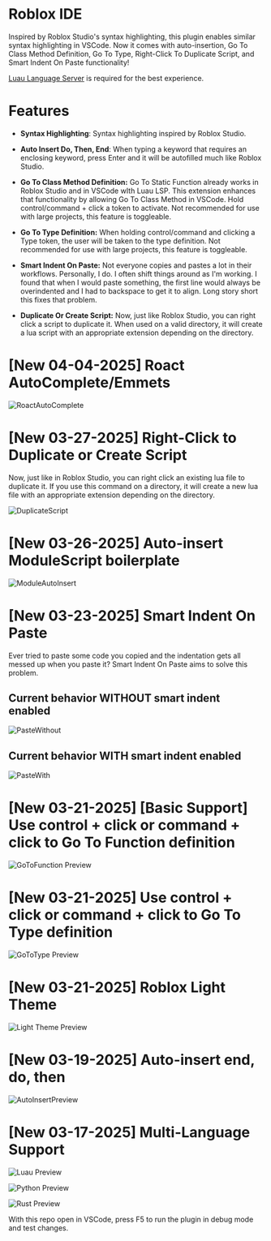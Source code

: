 # Roblox IDE

Inspired by Roblox Studio's syntax highlighting, this plugin enables similar syntax highlighting in VSCode. Now it comes with auto-insertion, Go To Class Method Definition, Go To Type, Right-Click To Duplicate Script, and Smart Indent On Paste functionality!

[Luau Language Server](https://marketplace.visualstudio.com/items?itemName=JohnnyMorganz.luau-lsp) is required for the best experience.

# Features
- **Syntax Highlighting**: Syntax highlighting inspired by Roblox Studio.

- **Auto Insert Do, Then, End**: When typing a keyword that requires an enclosing keyword, press Enter and it will be autofilled much like Roblox Studio.

- **Go To Class Method Definition:** Go To Static Function already works in Roblox Studio and in VSCode wIth Luau LSP. This extension enhances that functionality by allowing Go To Class Method in VSCode. Hold control/command + click a token to activate. Not recommended for use with large projects, this feature is toggleable.

- **Go To Type Definition:** When holding control/command and clicking a Type token, the user will be taken to the type definition. Not recommended for use with large projects, this feature is toggleable. 

- **Smart Indent On Paste:** Not everyone copies and pastes a lot in their workflows. Personally, I do. I often shift things around as I'm working. I found that when I would paste something, the first line would always be overindented and I had to backspace to get it to align. Long story short this fixes that problem.

- **Duplicate Or Create Script:** Now, just like Roblox Studio, you can right click a script to duplicate it. When used on a valid directory, it will create a lua script with an appropriate extension depending on the directory.

# [New 04-04-2025] Roact AutoComplete/Emmets 
![RoactAutoComplete](images/roactautocompleteemmet.gif)

# [New 03-27-2025] Right-Click to Duplicate or Create Script

Now, just like in Roblox Studio, you can right click an existing lua file to duplicate it. If you use this command on a directory,
it will create a new lua file with an appropriate extension depending on the directory.

![DuplicateScript](images/duplicatescript.gif)

# [New 03-26-2025] Auto-insert ModuleScript boilerplate
![ModuleAutoInsert](images/moduleautocomplete.gif)

# [New 03-23-2025] Smart Indent On Paste

Ever tried to paste some code you copied and the indentation gets all messed up when you paste it? Smart Indent On Paste aims to solve this problem. 

## Current behavior WITHOUT smart indent enabled
![PasteWithout](images/pastewithout.gif)

## Current behavior WITH smart indent enabled
![PasteWith](images/pastewith.gif)

# [New 03-21-2025] [Basic Support] Use control + click or command + click to Go To Function definition
![GoToFunction Preview](images/gotofunctiondefinition.gif)

# [New 03-21-2025] Use control + click or command + click to Go To Type definition
![GoToType Preview](images/gototype.gif)

# [New 03-21-2025] Roblox Light Theme 
![Light Theme Preview](images/light_example.png)

# [New 03-19-2025] Auto-insert end, do, then 
![AutoInsertPreview](images/autocomplete.gif)

# [New 03-17-2025] Multi-Language Support 

![Luau Preview](images/example.png)

![Python Preview](images/python_example.png)

![Rust Preview](images/rust_example.png)


With this repo open in VSCode, press F5 to run the plugin in debug mode and test changes.